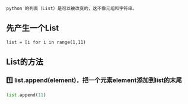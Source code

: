 ```
python 的列表（List）是可以被改变的，这不像元组和字符串。
```

## 先产生一个List
```
list = [i for i in range(1,11)
```

## List的方法
### :one: list.append(element)，把一个元素element添加到list的末尾
```python
list.append(11)
```
